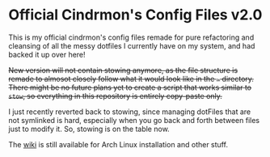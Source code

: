 # Official Cindrmon's Config Files v2.0

This is my official cindrmon's config files remade for pure refactoring and cleansing of all the messy dotfiles I currently have on my system, and had backed it up over here!

~~New version will not contain stowing anymore, as the file structure is remade to almosot closely follow what it would look like in the `~` directory. There might be no future plans yet to create a script that works similar to `stow`, so everything in this repository is entirely copy-paste only.~~

I just recently reverted back to stowing, since managing dotFiles that are not symlinked is hard, especially when you go back and forth between files just to modify it. So, stowing is on the table now.

The [wiki](https://gitlab.com/cindrmon/cindrmons-config-files/-/wikis/home) is still available for Arch Linux installation and other stuff.

